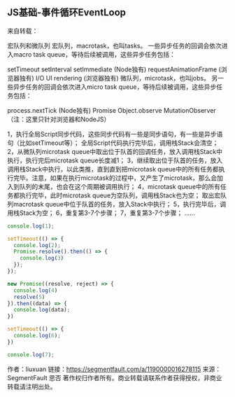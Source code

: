 ## JS基础-事件循环EventLoop

来自转载：

宏队列和微队列
宏队列，macrotask，也叫tasks。 一些异步任务的回调会依次进入macro task queue，等待后续被调用，这些异步任务包括：

setTimeout
setInterval
setImmediate (Node独有)
requestAnimationFrame (浏览器独有)
I/O
UI rendering (浏览器独有)
微队列，microtask，也叫jobs。 另一些异步任务的回调会依次进入micro task queue，等待后续被调用，这些异步任务包括：

process.nextTick (Node独有)
Promise
Object.observe
MutationObserver
（注：这里只针对浏览器和NodeJS）



1，执行全局Script同步代码，这些同步代码有一些是同步语句，有一些是异步语句（比如setTimeout等）；
全局Script代码执行完毕后，调用栈Stack会清空；
2，从微队列microtask queue中取出位于队首的回调任务，放入调用栈Stack中执行，执行完后microtask queue长度减1；
3，继续取出位于队首的任务，放入调用栈Stack中执行，以此类推，直到直到把microtask queue中的所有任务都执行完毕。注意，如果在执行microtask的过程中，又产生了microtask，那么会加入到队列的末尾，也会在这个周期被调用执行；
4，microtask queue中的所有任务都执行完毕，此时microtask queue为空队列，调用栈Stack也为空；
取出宏队列macrotask queue中位于队首的任务，放入Stack中执行；
5，执行完毕后，调用栈Stack为空；
6，重复第3-7个步骤；
7，重复第3-7个步骤；
......

```javascript
console.log(1);

setTimeout(() => {
  console.log(2);
  Promise.resolve().then(() => {
    console.log(3)
  });
});

new Promise((resolve, reject) => {
  console.log(4)
  resolve(5)
}).then((data) => {
  console.log(data);
})

setTimeout(() => {
  console.log(6);
})

console.log(7);
```



作者：liuxuan
链接：https://segmentfault.com/a/1190000016278115
来源：SegmentFault 思否
著作权归作者所有。商业转载请联系作者获得授权，非商业转载请注明出处。